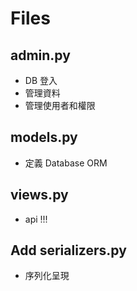 # Files

## admin.py

* DB 登入
* 管理資料
* 管理使用者和權限

## models.py

* 定義 Database ORM

## views.py

* api !!!

## Add serializers.py

* 序列化呈現